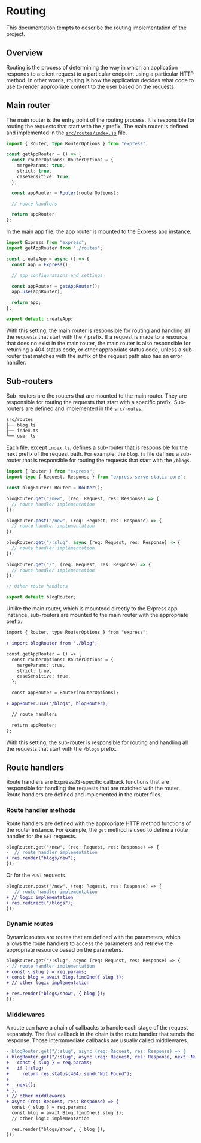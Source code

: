 # Routing

This documentation tempts to describe the routing implementation of the project.

## Overview

Routing is the process of determining the way in which an application responds
to a client request to a particular endpoint using a particular HTTP method. In
other words, routing is how the application decides what code to use to render
appropriate content to the user based on the requests.

## Main router

The main router is the entry point of the routing process. It is responsible for
routing the requests that start with the `/` prefix. The main router is defined
and implemented in the [`src/routes/index.js`](https://github.com/richardnguyen99/expressts-webpack-template/blob/main/src/routes/index.ts)
file.

```ts
import { Router, type RouterOptions } from "express";

const getAppRouter = () => {
  const routerOptions: RouterOptions = {
    mergeParams: true,
    strict: true,
    caseSensitive: true,
  };

  const appRouter = Router(routerOptions);

  // route handlers

  return appRouter;
};
```

In the main app file, the app router is mounted to the Express app instance.

```ts
import Express from "express";
import getAppRouter from "./routes";

const createApp = async () => {
  const app = Express();

  // app configurations and settings

  const appRouter = getAppRouter();
  app.use(appRouter);

  return app;
};

export default createApp;
```

With this setting, the main router is responsible for routing and handling all
the requests that start with the `/` prefix. If a request is made to a resource
that does no exist in the main router, the main router is also responsible for
returning a 404 status code, or other appropriate status code, unless a sub-
router that matches with the suffix of the request path also has an error
handler.

## Sub-routers

Sub-routers are the routers that are mounted to the main router. They are
responsible for routing the requests that start with a specific prefix. Sub-
routers are defined and implemented in the [`src/routes`](https://github.com/richardnguyen99/expressts-webpack-template/tree/main/src/routes).

```txt
src/routes
├── blog.ts
├── index.ts
└── user.ts
```

Each file, except `index.ts`, defines a sub-router that is responsible for the
next prefix of the request path. For example, the `blog.ts` file defines a sub-
router that is responsible for routing the requests that start with the
`/blogs`.

```ts
import { Router } from "express";
import type { Request, Response } from "express-serve-static-core";

const blogRouter: Router = Router();

blogRouter.get("/new", (req: Request, res: Response) => {
  // route handler implementation
});

blogRouter.post("/new", (req: Request, res: Response) => {
  // route handler implementation
});

blogRouter.get("/:slug", async (req: Request, res: Response) => {
  // route handler implementation
});

blogRouter.get("/", (req: Request, res: Response) => {
  // route handler implementation
});

// Other route handlers

export default blogRouter;
```

Unlike the main router, which is mountedd directly to the Express app instance,
sub-routers are mounted to the main router with the appropriate prefix.

```diff
import { Router, type RouterOptions } from "express";

+ import blogRouter from "./blog";

const getAppRouter = () => {
  const routerOptions: RouterOptions = {
    mergeParams: true,
    strict: true,
    caseSensitive: true,
  };

  const appRouter = Router(routerOptions);

+ appRouter.use("/blogs", blogRouter);

  // route handlers

  return appRouter;
};
```

With this setting, the sub-router is responsible for routing and handling all
the requests that start with the `/blogs` prefix.

## Route handlers

Route handlers are ExpressJS-specific callback functions that are responsible
for handling the requests that are matched with the router. Route handlers are
defined and implemented in the router files.

### Route handler methods

Route handlers are defined with the appropriate HTTP method functions of the
router instance. For example, the `get` method is used to define a route handler
for the `GET` requests.

```diff ts
blogRouter.get("/new", (req: Request, res: Response) => {
-  // route handler implementation
+ res.render("blogs/new");
});
```

Or for the `POST` requests.

```diff ts
blogRouter.post("/new", (req: Request, res: Response) => {
-  // route handler implementation
+ // logic implementation
+ res.redirect("/blogs");
});
```

### Dynamic routes

Dynamic routes are routes that are defined with the parameters, which allows
the route handlers to access the parameters and retrieve the appropriate
resource based on the parameters.

```diff
blogRouter.get("/:slug", async (req: Request, res: Response) => {
- // route handler implementation
+ const { slug } = req.params;
+ const blog = await Blog.findOne({ slug });
+ // other logic implementation

+ res.render("blogs/show", { blog });
});
```

### Middlewares

A route can have a chain of callbacks to handle each stage of the request
separately. The final callback in the chain is the route handler that sends the
response. Those intermmediate callbacks are usually called middlewares.

```diff
- blogRouter.get("/:slug", async (req: Request, res: Response) => {
+ blogRouter.get("/:slug", async (req: Request, res: Response, next: NextFunction) => {
+   const { slug } = req.params;
+   if (!slug)
+     return res.status(404).send("Not Found");
+
+   next();
+ },
+ // other middlewares
+ async (req: Request, res: Response) => {
  const { slug } = req.params;
  const blog = await Blog.findOne({ slug });
  // other logic implementation

  res.render("blogs/show", { blog });
});
```
